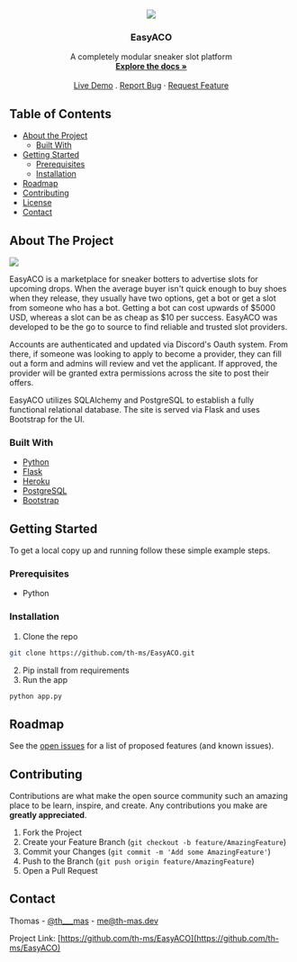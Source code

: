 <!-- PROJECT LOGO -->
<br />
<p align="center">
  <img src="https://media.discordapp.net/attachments/562041975797317643/770335960981831710/favicon-1.png?width=256&height=256">
  <h3 align="center">EasyACO</h3>

  <p align="center">
    A completely modular sneaker slot platform
    <br />
    <a href="https://github.com/th-ms/EasyACO"><strong>Explore the docs »</strong></a>
    <br />
    <br />
    <a href="https://glacial-eyrie-77564.herokuapp.com/">Live Demo</a>
    .
    <a href="https://github.com/th-ms/EasyACO">Report Bug</a>
    ·
    <a href="https://github.com/th-ms/EasyACO">Request Feature</a>
  </p>
</p>



<!-- TABLE OF CONTENTS -->
## Table of Contents

* [About the Project](#about-the-project)
  * [Built With](#built-with)
* [Getting Started](#getting-started)
  * [Prerequisites](#prerequisites)
  * [Installation](#installation)
* [Roadmap](#roadmap)
* [Contributing](#contributing)
* [License](#license)
* [Contact](#contact)



<!-- ABOUT THE PROJECT -->
## About The Project

<img src="https://media.discordapp.net/attachments/562041975797317643/770336160983023666/home.png?width=931&height=676">

EasyACO is a marketplace for sneaker botters to advertise slots for upcoming drops. When the average buyer isn't quick enough to buy shoes when they release, they usually have two options, get a bot or get a slot from someone who has a bot. Getting a bot can cost upwards of $5000 USD, whereas a slot can be as cheap as $10 per success. EasyACO was developed to be the go to source to find reliable and trusted slot providers. 

Accounts are authenticated and updated via Discord's Oauth system. From there, if someone was looking to apply to become a provider, they can fill out a form and admins will review and vet the applicant. If approved, the provider will be granted extra permissions across the site to post their offers. 

EasyACO utilizes SQLAlchemy and PostgreSQL to establish a fully functional relational database. The site is served via Flask and uses Bootstrap for the UI.

### Built With
* [Python](https://www.python.org/)
* [Flask](https://flask.palletsprojects.com/)
* [Heroku](https://www.heroku.com/)
* [PostgreSQL](https://www.postgresql.org/)
* [Bootstrap](https://getbootstrap.com/)


<!-- GETTING STARTED -->
## Getting Started

To get a local copy up and running follow these simple example steps.

### Prerequisites

* Python

### Installation

1. Clone the repo
```sh
git clone https://github.com/th-ms/EasyACO.git
```
2. Pip install from requirements
3. Run the app
```sh
python app.py
```

<!-- ROADMAP -->
## Roadmap

See the [open issues](https://github.com/th-ms/EasyACO/issues) for a list of proposed features (and known issues).



<!-- CONTRIBUTING -->
## Contributing

Contributions are what make the open source community such an amazing place to be learn, inspire, and create. Any contributions you make are **greatly appreciated**.

1. Fork the Project
2. Create your Feature Branch (`git checkout -b feature/AmazingFeature`)
3. Commit your Changes (`git commit -m 'Add some AmazingFeature'`)
4. Push to the Branch (`git push origin feature/AmazingFeature`)
5. Open a Pull Request



<!-- CONTACT -->
## Contact

Thomas - [@th___mas](https://twitter.com/th___mas) - me@th-mas.dev

Project Link: [https://github.com/th-ms/EasyACO](https://github.com/th-ms/EasyACO)
